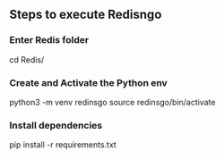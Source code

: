 ## Steps to execute Redisngo

### Enter Redis folder
cd Redis/

### Create and Activate the Python env
python3 -m venv redinsgo
source redinsgo/bin/activate

### Install dependencies
pip install -r requirements.txt

